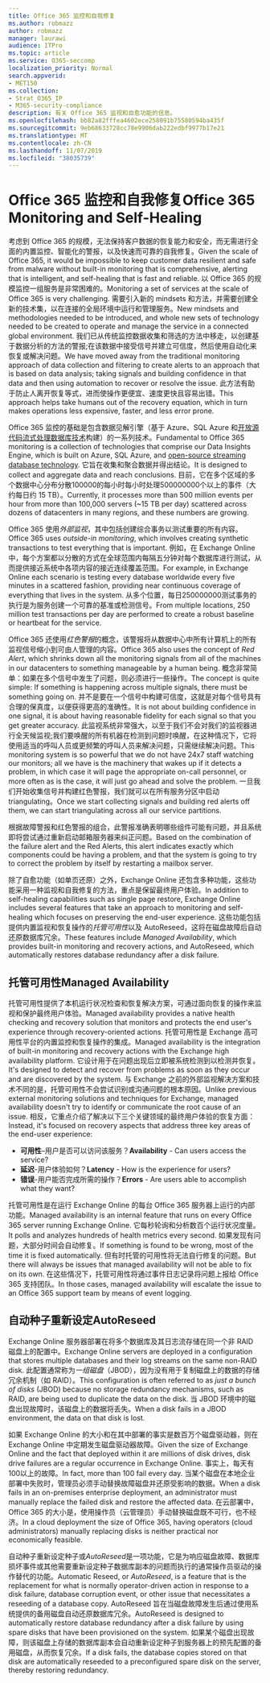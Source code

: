 ```yaml
---
title: Office 365 监控和自我修复
ms.author: robmazz
author: robmazz
manager: laurawi
audience: ITPro
ms.topic: article
ms.service: O365-seccomp
localization_priority: Normal
search.appverid:
- MET150
ms.collection:
- Strat_O365_IP
- M365-security-compliance
description: 有关 Office 365 监视和自愈功能的信息。
ms.openlocfilehash: bb82a82fffea4602ece258091b75580594ba435f
ms.sourcegitcommit: 9eb68633728cc78e9906dab222edbf9977b17e21
ms.translationtype: MT
ms.contentlocale: zh-CN
ms.lasthandoff: 11/07/2019
ms.locfileid: "38035739"
---
```

# <a name="office-365-monitoring-and-self-healing"></a><span data-ttu-id="13482-103">Office 365 监控和自我修复</span><span class="sxs-lookup"><span data-stu-id="13482-103">Office 365 Monitoring and Self-Healing</span></span>

<span data-ttu-id="13482-104">考虑到 Office 365 的规模，无法保持客户数据的恢复能力和安全，而无需进行全面的内置监控、智能化的警报，以及快速而可靠的自我修复。</span><span class="sxs-lookup"><span data-stu-id="13482-104">Given the scale of Office 365, it would be impossible to keep customer data resilient and safe from malware without built-in monitoring that is comprehensive, alerting that is intelligent, and self-healing that is fast and reliable.</span></span> <span data-ttu-id="13482-105">以 Office 365 的规模监控一组服务是非常困难的。</span><span class="sxs-lookup"><span data-stu-id="13482-105">Monitoring a set of services at the scale of Office 365 is very challenging.</span></span> <span data-ttu-id="13482-106">需要引入新的 mindsets 和方法，并需要创建全新的技术集，以在连接的全局环境中运行和管理服务。</span><span class="sxs-lookup"><span data-stu-id="13482-106">New mindsets and methodologies needed to be introduced, and whole new sets of technology needed to be created to operate and manage the service in a connected global environment.</span></span> <span data-ttu-id="13482-107">我们已从传统监控数据收集和筛选的方法中移走，以创建基于数据分析的方法的警报;在该数据中接受信号并建立可信度，然后使用自动化来恢复或解决问题。</span><span class="sxs-lookup"><span data-stu-id="13482-107">We have moved away from the traditional monitoring approach of data collection and filtering to create alerts to an approach that is based on data analysis; taking signals and building confidence in that data and then using automation to recover or resolve the issue.</span></span> <span data-ttu-id="13482-108">此方法有助于防止人离开恢复等式，进而使操作更便宜、速度更快且容易出错。</span><span class="sxs-lookup"><span data-stu-id="13482-108">This approach helps take humans out of the recovery equation, which in turn makes operations less expensive, faster, and less error prone.</span></span> 

<span data-ttu-id="13482-109">Office 365 监控的基础是包含数据见解引擎（基于 Azure、SQL Azure 和[开放源代码流式处理数据库技术](https://cassandra.apache.org/)构建）的一系列技术。</span><span class="sxs-lookup"><span data-stu-id="13482-109">Fundamental to Office 365 monitoring is a collection of technologies that comprise our Data Insights Engine, which is built on Azure, SQL Azure, and [open-source streaming database technology](https://cassandra.apache.org/).</span></span> <span data-ttu-id="13482-110">它旨在收集和聚合数据并得出结论。</span><span class="sxs-lookup"><span data-stu-id="13482-110">It is designed to collect and aggregate data and reach conclusions.</span></span> <span data-ttu-id="13482-111">目前，它在多个区域的多个数据中心分布分散100000的每小时每小时处理500000000个以上的事件（大约每日约 15 TB）。</span><span class="sxs-lookup"><span data-stu-id="13482-111">Currently, it processes more than 500 million events per hour from more than 100,000 servers (~15 TB per day) scattered across dozens of datacenters in many regions, and these numbers are growing.</span></span> 

<span data-ttu-id="13482-112">Office 365 使用*外部监视*，其中包括创建综合事务以测试重要的所有内容。</span><span class="sxs-lookup"><span data-stu-id="13482-112">Office 365 uses *outside-in monitoring*, which involves creating synthetic transactions to test everything that is important.</span></span> <span data-ttu-id="13482-113">例如，在 Exchange Online 中，每个方案都以分散的方式在全球范围内每隔五分钟对每个数据库进行测试，从而提供接近系统中各项内容的接近连续覆盖范围。</span><span class="sxs-lookup"><span data-stu-id="13482-113">For example, in Exchange Online each scenario is testing every database worldwide every five minutes in a scattered fashion, providing near continuous coverage of everything that lives in the system.</span></span> <span data-ttu-id="13482-114">从多个位置，每日250000000测试事务的执行是为服务创建一个可靠的基准或检测信号。</span><span class="sxs-lookup"><span data-stu-id="13482-114">From multiple locations, 250 million test transactions per day are performed to create a robust baseline or heartbeat for the service.</span></span> 

<span data-ttu-id="13482-115">Office 365 还使用*红色警报*的概念，该警报将从数据中心中所有计算机上的所有监视信号缩小到可由人管理的内容。</span><span class="sxs-lookup"><span data-stu-id="13482-115">Office 365 also uses the concept of *Red Alert*, which shrinks down all the monitoring signals from all of the machines in our datacenters to something manageable by a human being.</span></span> <span data-ttu-id="13482-116">概念非常简单：如果在多个信号中发生了问题，则必须进行一些操作。</span><span class="sxs-lookup"><span data-stu-id="13482-116">The concept is quite simple: If something is happening across multiple signals, there must be something going on.</span></span> <span data-ttu-id="13482-117">并不是要在一个信号中构建可信度，这就是对每个信号具有合理的保真度，以便获得更高的准确性。</span><span class="sxs-lookup"><span data-stu-id="13482-117">It is not about building confidence in one signal, it is about having reasonable fidelity for each signal so that you get greater accuracy.</span></span> <span data-ttu-id="13482-118">此监视系统非常强大，以至于我们不会对我们的监视器进行全天候监视;我们要唤醒的所有机器在检测到问题时唤醒，在这种情况下，它将使用适当的呼叫人员或更频繁的呼叫人员来解决问题，只需继续解决问题。</span><span class="sxs-lookup"><span data-stu-id="13482-118">This monitoring system is so powerful that we do not have 24x7 staff watching our monitors; all we have is the machinery that wakes up if it detects a problem, in which case it will page the appropriate on-call personnel, or more often as is the case, it will just go ahead and solve the problem.</span></span> <span data-ttu-id="13482-119">一旦我们开始收集信号并构建红色警报，我们就可以在所有服务分区中启动 triangulating。</span><span class="sxs-lookup"><span data-stu-id="13482-119">Once we start collecting signals and building red alerts off them, we can start triangulating across all our service partitions.</span></span> 

<span data-ttu-id="13482-120">根据故障警报和红色警报的组合，此警报准确表明哪些组件可能有问题，并且系统即将尝试通过重新启动邮箱服务器来纠正问题。</span><span class="sxs-lookup"><span data-stu-id="13482-120">Based on the combination of the failure alert and the Red Alerts, this alert indicates exactly which components could be having a problem, and that the system is going to try to correct the problem by itself by restarting a mailbox server.</span></span> 

<span data-ttu-id="13482-121">除了自愈功能（如单页还原）之外，Exchange Online 还包含多种功能，这些功能采用一种监视和自我修复的方法，重点是保留最终用户体验。</span><span class="sxs-lookup"><span data-stu-id="13482-121">In addition to self-healing capabilities such as single page restore, Exchange Online includes several features that take an approach to monitoring and self-healing which focuses on preserving the end-user experience.</span></span> <span data-ttu-id="13482-122">这些功能包括提供内置监视和恢复操作的*托管可用性*以及 AutoReseed，这将在磁盘故障后自动还原数据库冗余。</span><span class="sxs-lookup"><span data-stu-id="13482-122">These features include *Managed Availability*, which provides built-in monitoring and recovery actions, and AutoReseed, which automatically restores database redundancy after a disk failure.</span></span> 

## <a name="managed-availability"></a><span data-ttu-id="13482-123">托管可用性</span><span class="sxs-lookup"><span data-stu-id="13482-123">Managed Availability</span></span> 

<span data-ttu-id="13482-124">托管可用性提供了本机运行状况检查和恢复解决方案，可通过面向恢复的操作来监视和保护最终用户体验。</span><span class="sxs-lookup"><span data-stu-id="13482-124">Managed availability provides a native health checking and recovery solution that monitors and protects the end user's experience through recovery-oriented actions.</span></span> <span data-ttu-id="13482-125">托管可用性是 Exchange 高可用性平台的内置监控和恢复操作的集成。</span><span class="sxs-lookup"><span data-stu-id="13482-125">Managed availability is the integration of built-in monitoring and recovery actions with the Exchange high availability platform.</span></span> <span data-ttu-id="13482-126">它设计用于在问题出现后立即被系统检测到以检测并恢复。</span><span class="sxs-lookup"><span data-stu-id="13482-126">It's designed to detect and recover from problems as soon as they occur and are discovered by the system.</span></span> <span data-ttu-id="13482-127">与 Exchange 之前的外部监视解决方案和技术不同的是，托管可用性不会尝试识别或沟通问题的根本原因。</span><span class="sxs-lookup"><span data-stu-id="13482-127">Unlike previous external monitoring solutions and techniques for Exchange, managed availability doesn't try to identify or communicate the root cause of an issue.</span></span> <span data-ttu-id="13482-128">相反，它重点介绍了解决以下三个关键领域的最终用户体验的恢复方面：</span><span class="sxs-lookup"><span data-stu-id="13482-128">Instead, it's focused on recovery aspects that address three key areas of the end-user experience:</span></span>

- <span data-ttu-id="13482-129">**可用性**–用户是否可以访问该服务？</span><span class="sxs-lookup"><span data-stu-id="13482-129">**Availability** - Can users access the service?</span></span> 
- <span data-ttu-id="13482-130">**延迟**-用户体验如何？</span><span class="sxs-lookup"><span data-stu-id="13482-130">**Latency** - How is the experience for users?</span></span> 
- <span data-ttu-id="13482-131">**错误**-用户能否完成所需的操作？</span><span class="sxs-lookup"><span data-stu-id="13482-131">**Errors** - Are users able to accomplish what they want?</span></span> 

<span data-ttu-id="13482-132">托管可用性是在运行 Exchange Online 的每台 Office 365 服务器上运行的内部功能。</span><span class="sxs-lookup"><span data-stu-id="13482-132">Managed availability is an internal feature that runs on every Office 365 server running Exchange Online.</span></span> <span data-ttu-id="13482-133">它每秒轮询和分析数百个运行状况度量。</span><span class="sxs-lookup"><span data-stu-id="13482-133">It polls and analyzes hundreds of health metrics every second.</span></span> <span data-ttu-id="13482-134">如果发现有问题，大部分时间会自动修复。</span><span class="sxs-lookup"><span data-stu-id="13482-134">If something is found to be wrong, most of the time it is fixed automatically.</span></span> <span data-ttu-id="13482-135">但有时托管的可用性将无法自行修复的问题。</span><span class="sxs-lookup"><span data-stu-id="13482-135">But there will always be issues that managed availability will not be able to fix on its own.</span></span> <span data-ttu-id="13482-136">在这些情况下，托管可用性将通过事件日志记录将问题上报给 Office 365 支持团队。</span><span class="sxs-lookup"><span data-stu-id="13482-136">In those cases, managed availability will escalate the issue to an Office 365 support team by means of event logging.</span></span>

## <a name="autoreseed"></a><span data-ttu-id="13482-137">自动种子重新设定</span><span class="sxs-lookup"><span data-stu-id="13482-137">AutoReseed</span></span>

<span data-ttu-id="13482-138">Exchange Online 服务器部署在将多个数据库及其日志流存储在同一个非 RAID 磁盘上的配置中。</span><span class="sxs-lookup"><span data-stu-id="13482-138">Exchange Online servers are deployed in a configuration that stores multiple databases and their log streams on the same non-RAID disk.</span></span> <span data-ttu-id="13482-139">此配置通常称为*一组磁盘*（JBOD），因为没有用于复制磁盘上的数据的存储冗余机制（如 RAID）。</span><span class="sxs-lookup"><span data-stu-id="13482-139">This configuration is often referred to as *just a bunch of disks* (JBOD) because no storage redundancy mechanisms, such as RAID, are being used to duplicate the data on the disk.</span></span> <span data-ttu-id="13482-140">当 JBOD 环境中的磁盘出现故障时，该磁盘上的数据将丢失。</span><span class="sxs-lookup"><span data-stu-id="13482-140">When a disk fails in a JBOD environment, the data on that disk is lost.</span></span> 

<span data-ttu-id="13482-141">如果 Exchange Online 的大小和在其中部署的事实是数百万个磁盘驱动器，则在 Exchange Online 中定期发生磁盘驱动器故障。</span><span class="sxs-lookup"><span data-stu-id="13482-141">Given the size of Exchange Online and the fact that deployed within it are millions of disk drives, disk drive failures are a regular occurrence in Exchange Online.</span></span> <span data-ttu-id="13482-142">事实上，每天有100以上的故障。</span><span class="sxs-lookup"><span data-stu-id="13482-142">In fact, more than 100 fail every day.</span></span> <span data-ttu-id="13482-143">当某个磁盘在本地企业部署中失败时，管理员必须手动替换故障磁盘并还原受影响的数据。</span><span class="sxs-lookup"><span data-stu-id="13482-143">When a disk fails in an on-premises enterprise deployment, an administrator must manually replace the failed disk and restore the affected data.</span></span> <span data-ttu-id="13482-144">在云部署中，Office 365 的大小是，使用操作员（云管理员）手动替换磁盘既不可行，也不经济。</span><span class="sxs-lookup"><span data-stu-id="13482-144">In a cloud deployment the size of Office 365, having operators (cloud administrators) manually replacing disks is neither practical nor economically feasible.</span></span> 

<span data-ttu-id="13482-145">自动种子重新设定种子或*AutoReseed*是一项功能，它是为响应磁盘故障、数据库损坏事件或其他需要重新设定种子数据库副本的问题而执行的通常操作员驱动的操作替代的功能。</span><span class="sxs-lookup"><span data-stu-id="13482-145">Automatic Reseed, or *AutoReseed*, is a feature that is the replacement for what is normally operator-driven action in response to a disk failure, database corruption event, or other issue that necessitates a reseeding of a database copy.</span></span> <span data-ttu-id="13482-146">AutoReseed 旨在当磁盘故障发生后通过使用系统提供的备用磁盘自动还原数据库冗余。</span><span class="sxs-lookup"><span data-stu-id="13482-146">AutoReseed is designed to automatically restore database redundancy after a disk failure by using spare disks that have been provisioned on the system.</span></span> <span data-ttu-id="13482-147">如果某个磁盘出现故障，则该磁盘上存储的数据库副本会自动重新设定种子到服务器上的预先配置的备用磁盘，从而恢复冗余。</span><span class="sxs-lookup"><span data-stu-id="13482-147">If a disk fails, the database copies stored on that disk are automatically reseeded to a preconfigured spare disk on the server, thereby restoring redundancy.</span></span> 